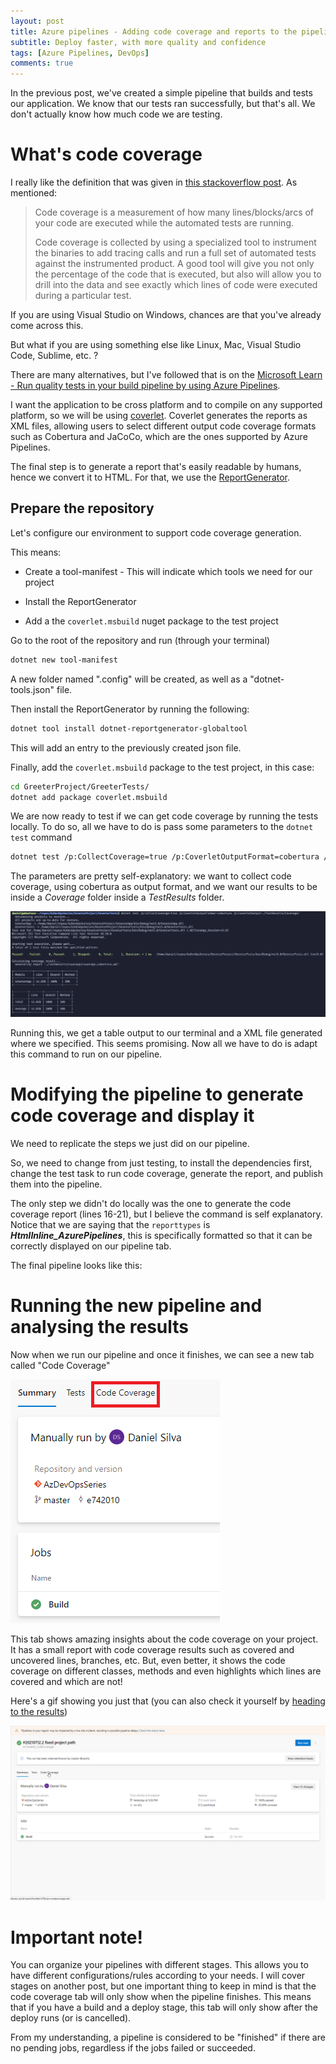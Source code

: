 ```yaml
---
layout: post
title: Azure pipelines - Adding code coverage and reports to the pipeline
subtitle: Deploy faster, with more quality and confidence
tags: [Azure Pipelines, DevOps]
comments: true
---
```


In the previous post, we've created a simple pipeline that builds and tests our application.
We know that our tests ran successfully, but that's all. We don't actually know how much code we are testing.

# What's code coverage

I really like the definition that was given in [this stackoverflow post](https://stackoverflow.com/a/195027).
As mentioned:

>Code coverage is a measurement of how many lines/blocks/arcs of your code are executed while the automated tests are running.
>
>Code coverage is collected by using a specialized tool to instrument the binaries to add tracing calls and run a full set of automated tests against the instrumented product. A good tool will give you not only the percentage of the code that is executed, but also will allow you to drill into the data and see exactly which lines of code were executed during a particular test.

If you are using Visual Studio on Windows, chances are that you've already come across this.

But what if you are using something else like Linux, Mac, Visual Studio Code, Sublime, etc. ?

There are many alternatives, but I've followed that is on the [Microsoft Learn -  Run quality tests in your build pipeline by using Azure Pipelines](https://docs.microsoft.com/pt-pt/learn/modules/run-quality-tests-build-pipeline/6-perform-code-coverage).

I want the application to be cross platform and to compile on any supported platform, so we will be using [coverlet](https://github.com/coverlet-coverage/coverlet).
Coverlet generates the reports as XML files, allowing users to select different output code coverage formats such as Cobertura and JaCoCo, which are the ones supported by Azure Pipelines.

The final step is to generate a report that's easily readable by humans, hence we convert it to HTML.
For that, we use the [ReportGenerator](https://github.com/danielpalme/ReportGenerator).

## Prepare the repository

Let's configure our environment to support code coverage generation.

This means:
* Create a tool-manifest - This will indicate which tools we need for our project

* Install the ReportGenerator

* Add a the `coverlet.msbuild` nuget package to the test project

Go to the root of the repository and run (through your terminal) 

```bash
dotnet new tool-manifest
```

A new folder named ".config" will be created, as well as a "dotnet-tools.json" file.

Then install the ReportGenerator by running the following:

```bash
dotnet tool install dotnet-reportgenerator-globaltool
```

This will add an entry to the previously created json file.

Finally, add the `coverlet.msbuild` package to the test project, in this case:

```bash
cd GreeterProject/GreeterTests/
dotnet add package coverlet.msbuild
```

We are now ready to test if we can get code coverage by running the tests locally.
To do so, all we have to do is pass some parameters to the `dotnet test` command

```bash
dotnet test /p:CollectCoverage=true /p:CoverletOutputFormat=cobertura /p:CoverletOutput=./TestResults/Coverage/
```

The parameters are pretty self-explanatory: we want to collect code coverage, using cobertura as output format, and we want our results to be inside a _Coverage_ folder inside a _TestResults_ folder.

![](/img/Azure-pipelines---Adding-code-coverage-and-reports-to-the-pipeline/code_coverage.png)

Running this, we get a table output to our terminal and a XML file generated where we specified. This seems promising.
Now all we have to do is adapt this command to run on our pipeline.

# Modifying the pipeline to generate code coverage and display it

We need to replicate the steps we just did on our pipeline.

So, we need to change from just testing, to install the dependencies first, change the test task to run code coverage, generate the report, and publish them into the pipeline.

<script src="https://gist.github.com/DanielSSilva/82c9928ef447980e3f10654cecee911a.js"></script>

The only step we didn't do locally was the one to generate the code coverage report (lines 16-21), but I believe the command is self explanatory.
Notice that we are saying that the `reporttypes` is **_HtmlInline_AzurePipelines_**, this is specifically formatted so that it can be correctly displayed on our pipeline tab.

The final pipeline looks like this:

<script src="https://gist.github.com/DanielSSilva/f0dafa38f1c1adeaeabf9b3439cb838b.js"></script>

# Running the new pipeline and analysing the results

Now when we run our pipeline and once it finishes, we can see a new tab called "Code Coverage"

![](/img/Azure-pipelines---Adding-code-coverage-and-reports-to-the-pipeline/tests_pipeline.png)

This tab shows amazing insights about the code coverage on your project.
It has a small report with code coverage results such as covered and uncovered lines, branches, etc.
But, even better, it shows the code coverage on different classes, methods and even highlights which lines are covered and which are not!

Here's a gif showing you just that (you can also check it yourself by [heading to the results](https://dev.azure.com/danielssilvadev/AzDevOpsSeries/_build/results?buildId=57&view=codecoverage-tab))

![](/img/Azure-pipelines---Adding-code-coverage-and-reports-to-the-pipeline/code_coverage_example.gif)


# Important note!

You can organize your pipelines with different stages. This allows you to have different configurations/rules according to your needs. I will cover stages on another post, but one important thing to keep in mind is that the code coverage tab will only show when the pipeline finishes.
This means that if you have a build and a deploy stage, this tab will only show after the deploy runs (or is cancelled).

From my understanding, a pipeline is considered to be "finished" if there are no pending jobs, regardless if the jobs failed or succeeded.

